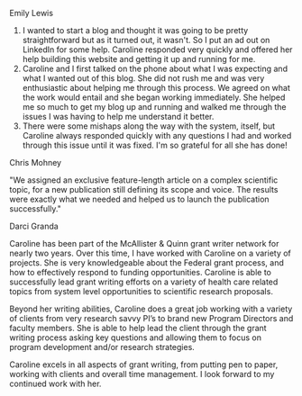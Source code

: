 


Emily Lewis

1. I wanted to start a blog and thought it was going to be pretty straightforward but as it turned out, it wasn't. So I put an ad out on LinkedIn for some help. Caroline responded very quickly and offered her help building this website and getting it up and running for me. 
2. Caroline and I first talked on the phone about what I was expecting and what I wanted out of this blog. She did not rush me and was very enthusiastic about helping me through this process. We agreed on what the work would entail and she began working immediately. She helped me so much to get my blog up and running and walked me through the issues I was having to help me understand it better. 
3. There were some mishaps along the way with the system, itself, but Caroline always responded quickly with any questions I had and worked through this issue until it was fixed. I'm so grateful for all she has done!

Chris Mohney 

"We assigned an exclusive feature-length article on a complex scientific topic, for a new publication still defining its scope and voice. The results were exactly what we needed and helped us to launch the publication successfully."

Darci Granda

Caroline has been part of the McAllister & Quinn grant writer network for nearly two years. Over this time, I have worked with Caroline on a variety of projects. She is very knowledgeable about the Federal grant process, and how to effectively respond to funding opportunities. Caroline is able to successfully lead grant writing efforts on a variety of health care related topics from system level opportunities to scientific research proposals. 

Beyond her writing abilities, Caroline does a great job working with a variety of clients from very research savvy PI’s to brand new Program Directors and faculty members. She is able to help lead the client through the grant writing process asking key questions and allowing them to focus on program development and/or research strategies.

Caroline excels in all aspects of grant writing, from putting pen to paper, working with clients and overall time management. I look forward to my continued work with her.